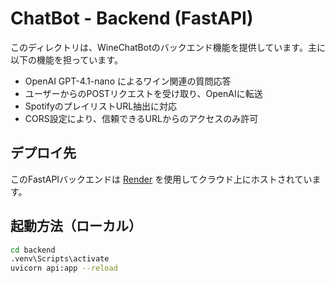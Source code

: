 
# ChatBot - Backend (FastAPI)

このディレクトリは、WineChatBotのバックエンド機能を提供しています。主に以下の機能を担っています。

- OpenAI GPT-4.1-nano によるワイン関連の質問応答
- ユーザーからのPOSTリクエストを受け取り、OpenAIに転送
- SpotifyのプレイリストURL抽出に対応
- CORS設定により、信頼できるURLからのアクセスのみ許可

## デプロイ先

このFastAPIバックエンドは [Render](https://dashboard.render.com/) を使用してクラウド上にホストされています。

## 起動方法（ローカル）

```bash
cd backend
.venv\Scripts\activate
uvicorn api:app --reload
```
